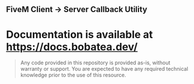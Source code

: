 ## FiveM Client → Server Callback Utility

# Documentation is available at https://docs.bobatea.dev/

> Any code provided in this repository is provided as-is, without warranty or support. You are expected to have any required technical knowledge prior to the use of this resource.
